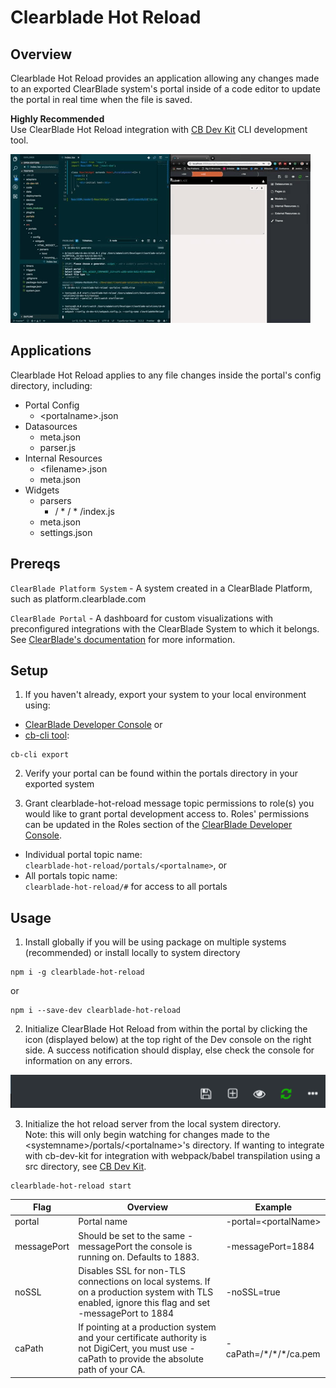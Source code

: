 # Clearblade Hot Reload

## Overview

Clearblade Hot Reload provides an application allowing any changes made to an exported ClearBlade system's portal inside of a code editor to update the portal in real time when the file is saved.

**Highly Recommended**\
Use ClearBlade Hot Reload integration with [CB Dev Kit](https://github.com/ClearBlade/cb-dev-kit) CLI development tool.

![](images/hot-reload.gif "cb-dev-kit clearblade-hot-reload start")

## Applications
Clearblade Hot Reload applies to any file changes inside the portal's config directory, including:
* Portal Config 
  * \<portalname>.json
* Datasources
  * meta.json
  * parser.js
* Internal Resources
  * \<filename>.json
  * meta.json
* Widgets
  * parsers
    * / \* / \* /index.js
  * meta.json
  * settings.json


## Prereqs

`ClearBlade Platform System` - A system created in a ClearBlade Platform, such as platform.clearblade.com

`ClearBlade Portal` - A dashboard for custom visualizations with preconfigured integrations with the ClearBlade System to which it belongs. See [ClearBlade's documentation](https://docs.clearblade.com/v/4/portal/) for more information.


## Setup

1. If you haven't already, export your system to your local environment using:
  * [ClearBlade Developer Console](https://docs.clearblade.com/v/4/console/) or 
  * [cb-cli tool](https://github.com/ClearBlade/cb-cli#export):
  ```
  cb-cli export
  ```

2. Verify your portal can be found within the portals directory in your exported system

3. Grant clearblade-hot-reload message topic permissions to role(s) you would like to grant portal development access to. Roles' permissions can be updated in the Roles section of the [ClearBlade Developer Console](https://docs.clearblade.com/v/4/console/).
* Individual portal topic name:\
`clearblade-hot-reload/portals/<portalname>`, or
* All portals topic name:\
`clearblade-hot-reload/#` for access to all portals


## Usage

1. Install globally if you will be using package on multiple systems (recommended) or install locally to system directory
```
npm i -g clearblade-hot-reload
```
or
```
npm i --save-dev clearblade-hot-reload
```

2. Initialize ClearBlade Hot Reload from within the portal by clicking the icon (displayed below) at the top right of the Dev console on the right side. A success notification should display, else check the console for information on any errors.

![alt text](images/clearblade-hot-reload.png "ClearBlade Hot Reload Logo")

3. Initialize the hot reload server from the local system directory.\
Note: this will only begin watching for changes made to the \<systemname>/portals/\<portalname>'s directory. If wanting to integrate with cb-dev-kit for integration with webpack/babel transpilation using a src directory, see [CB Dev Kit](https://github.com/ClearBlade/cb-dev-kit).
```
clearblade-hot-reload start
```

|Flag|Overview|Example|
|---|---|---|
|portal|Portal name|-portal=\<portalName>|
|messagePort|Should be set to the same -messagePort the console is running on. Defaults to 1883.|-messagePort=1884|
|noSSL|Disables SSL for non-TLS connections on local systems. If on a production system with TLS enabled, ignore this flag and set -messagePort to 1884|-noSSL=true|
|caPath|If pointing at a production system and your certificate authority is not DigiCert, you must use -caPath to provide the absolute path of your CA.|-caPath=/\*/\*/*/ca.pem|


